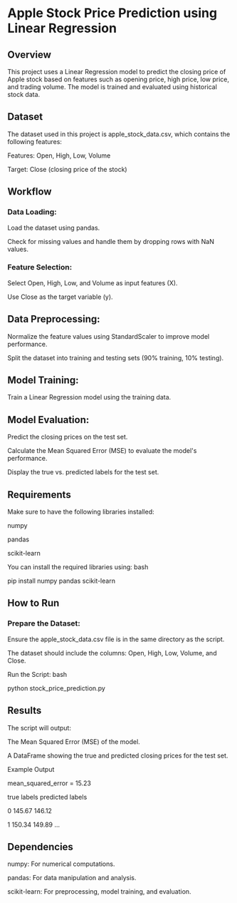 # Apple Stock Price Prediction using Linear Regression
## Overview
This project uses a Linear Regression model to predict the closing price of Apple stock based on features such as opening price, high price, low price, and trading volume. The model is trained and evaluated using historical stock data.
## Dataset
The dataset used in this project is apple_stock_data.csv, which contains the following features:

Features: Open, High, Low, Volume

Target: Close (closing price of the stock)
## Workflow
### Data Loading:
Load the dataset using pandas.

Check for missing values and handle them by dropping rows with NaN values.
### Feature Selection:
Select Open, High, Low, and Volume as input features (X).

Use Close as the target variable (y).
## Data Preprocessing:
Normalize the feature values using StandardScaler to improve model performance.

Split the dataset into training and testing sets (90% training, 10% testing).
## Model Training:
Train a Linear Regression model using the training data.
## Model Evaluation:
Predict the closing prices on the test set.

Calculate the Mean Squared Error (MSE) to evaluate the model's performance.

Display the true vs. predicted labels for the test set.

## Requirements
Make sure to have the following libraries installed:

numpy

pandas

scikit-learn

You can install the required libraries using:
bash


pip install numpy pandas scikit-learn
## How to Run
### Prepare the Dataset:
Ensure the apple_stock_data.csv file is in the same directory as the script.

The dataset should include the columns: Open, High, Low, Volume, and Close.

Run the Script:
bash


python stock_price_prediction.py
## Results
The script will output:

The Mean Squared Error (MSE) of the model.

A DataFrame showing the true and predicted closing prices for the test set.

Example Output


mean_squared_error = 15.23

   true labels   predicted labels

0       145.67            146.12

1       150.34            149.89
...
## Dependencies

numpy: For numerical computations.

pandas: For data manipulation and analysis.

scikit-learn: For preprocessing, model training, and evaluation.
